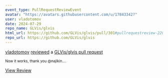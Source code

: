 ```yaml
---
event_type: PullRequestReviewEvent
avatar: "https://avatars.githubusercontent.com/u/17843342?"
user: vladotomov
date: 2024-07-29
repo_name: GLVis/glvis
html_url: https://github.com/GLVis/glvis/pull/301#pullrequestreview-2206189078
repo_url: https://github.com/GLVis/glvis
---
```


<a href='https://github.com/vladotomov' target='_blank'>vladotomov</a> <a href='https://github.com/GLVis/glvis/pull/301#pullrequestreview-2206189078' target='_blank'>reviewed</a> a <a href='https://github.com/GLVis/glvis/pull/301' target='_blank'>GLVis/glvis pull request</a>

<small>Now it works, thank you @najlkin....</small>

<a href='https://github.com/GLVis/glvis/pull/301#pullrequestreview-2206189078' target='_blank'>View Review</a>